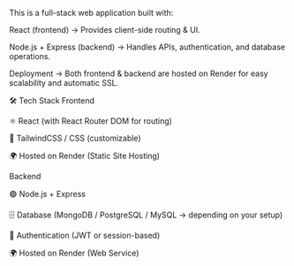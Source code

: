 This is a full-stack web application built with:

React (frontend) → Provides client-side routing & UI.

Node.js + Express (backend) → Handles APIs, authentication, and database operations.

Deployment → Both frontend & backend are hosted on Render for easy scalability and automatic SSL.

🛠️ Tech Stack
Frontend

⚛️ React (with React Router DOM for routing)

🎨 TailwindCSS / CSS (customizable)

🌍 Hosted on Render (Static Site Hosting)

Backend

🟢 Node.js + Express

🗄️ Database (MongoDB / PostgreSQL / MySQL → depending on your setup)

🔐 Authentication (JWT or session-based)

🌍 Hosted on Render (Web Service)

